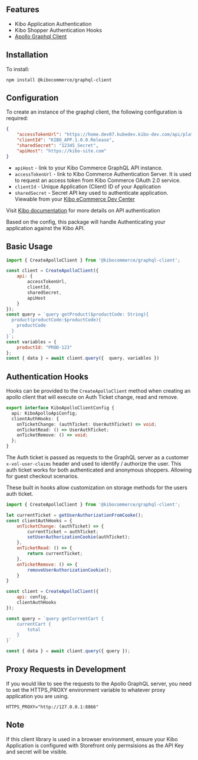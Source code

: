 ## Features

* Kibo Application Authentication
* Kibo Shopper Authentication Hooks
* [Apollo Graphql Client](https://github.com/apollographql/apollo-client)


## Installation

To install:
```
npm install @kibocommerce/graphql-client
```

## Configuration
To create an instance of the graphql client, the following configuration is required: 

```json
{
    "accessTokenUrl": "https://home.dev07.kubedev.kibo-dev.com/api/platform/applications/authtickets/oauth",
    "clientId": "KIBO_APP.1.0.0.Release",
    "sharedSecret": "12345_Secret",
    "apiHost": "https://kibo-site.com"
}
```
- `apiHost` - link to your Kibo Commerce GraphQL API instance.
- `accessTokenUrl` - link to Kibo Commerce Authentication Server. It is used to request an access token from Kibo Commerce OAuth 2.0 service.
- `clientId` - Unique Application (Client) ID of your Application
- `sharedSecret` - Secret API key used to authenticate application. Viewable from your [Kibo eCommerce Dev Center](https://mozu.com/login)

Visit [Kibo documentation](https://apidocs.kibong-perf.com/?spec=graphql#auth) for more details on API authentication


Based on the config, this package will handle Authenticating your application against the Kibo API.
 
## Basic Usage

```jsx
import { CreateApolloClient } from '@kibocommerce/graphql-client';

const client = CreateApolloClient({
    api: {
        accessTokenUrl,
        clientId,
        sharedSecret,
        apiHost
    }
});
const query = `query getProduct($productCode: String){
  product(productCode:$productCode){
    productCode
  }
}`;
const variables = {
    productId: "PROD-123"
};
const { data } = await client.query({  query, variables })
```

## Authentication Hooks

Hooks can be provided to the ```CreateApolloClient``` method when creating an apollo client that will execute on Auth Ticket change, read and remove. 

```ts
export interface KiboApolloClientConfig {
  api: KiboApolloApiConfig;
  clientAuthHooks: {
    onTicketChange: (authTicket: UserAuthTicket) => void;
    onTicketRead: () => UserAuthTicket;
    onTicketRemove: () => void;
  };
}
```

The Auth ticket is passed as requests to the GraphQL server as a customer ```x-vol-user-claims``` header and used to identify / authorize the user.  This auth ticket works for both authenticated and anonymous shoppers. Allowing for guest checkout scenarios.

These built in hooks allow customization on storage methods for the users auth ticket.

```jsx
import { CreateApolloClient } from '@kibocommerce/graphql-client';

let currentTicket = getUserAuthorizationFromCooke();
const clientAuthHooks = {
    onTicketChange: (authTicket) => {
        currentTicket = authTicket;
        setUserAuthorizationCookie(authTicket);
    },
    onTicketRead: () => {
        return currentTicket;
    },
    onTicketRemove: () => {
        removeUserAuthorizationCookie();
    }
}

const client = CreateApolloClient({
    api: config,
    clientAuthHooks
});

const query = `query getCurrentCart {
    currentCart {
        total
    }
}`

const { data } = await client.query({ query });

```

## Proxy Requests in Development


If you would like to see the requests to the Apollo GraphQL server, you need to set the HTTPS_PROXY environment variable to whatever proxy application you are using.

```
HTTPS_PROXY="http://127.0.0.1:8866"
```

## Note

If this client library is used in a browser environment, ensure your Kibo Application is configured with Storefront only permsisions as the API Key and secret will be visible.
